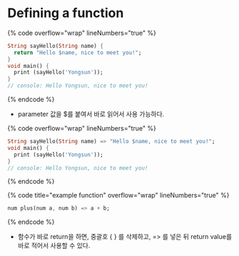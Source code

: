 # Defining a function

{% code overflow="wrap" lineNumbers="true" %}
```dart
String sayHello(String name) {
  return "Hello $name, nice to meet you!";
}
void main() {
  print (sayHello('Yongsun'));
}
// console: Hello Yongsun, nice to meet you!
```
{% endcode %}

* parameter 값을 $를 붙여서 바로 읽어서 사용 가능하다.

{% code overflow="wrap" lineNumbers="true" %}
```dart
String sayHello(String name) => "Hello $name, nice to meet you!";
void main() {
  print (sayHello('Yongsun'));
}
// console: Hello Yongsun, nice to meet you!
```
{% endcode %}

{% code title="example function" overflow="wrap" lineNumbers="true" %}
```dart
num plus(num a, num b) => a + b;
```
{% endcode %}

* 함수가 바로 return을 하면, 중괄호 { } 를 삭제하고, => 를 넣은 뒤 return value를 바로 적어서 사용할 수 있다.
